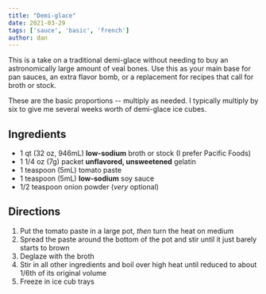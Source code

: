 ```yaml
---
title: "Demi-glace"
date: 2021-03-29
tags: ['sauce', 'basic', 'french']
author: dan
---
```


This is a take on a traditional demi-glace without needing to buy an astronomically large amount of veal bones. Use this as your main base for pan sauces, an extra flavor bomb, or a replacement for recipes that call for broth or stock.

These are the basic proportions -- multiply as needed. I typically multiply by six to give me several weeks worth of demi-glace ice cubes.

## Ingredients

- 1 qt (32 oz, 946mL) **low-sodium** broth or stock (I prefer Pacific Foods)
- 1 1/4 oz (7g) packet **unflavored, unsweetened** gelatin
- 1 teaspoon (5mL) tomato paste
- 1 teaspoon (5mL) **low-sodium** soy sauce
- 1/2 teaspoon onion powder (_very_ optional)

## Directions

1. Put the tomato paste in a large pot, _then_ turn the heat on medium
2. Spread the paste around the bottom of the pot and stir until it just barely starts to brown
3. Deglaze with the broth
4. Stir in all other ingredients and boil over high heat until reduced to about 1/6th of its original volume
5. Freeze in ice cub trays
